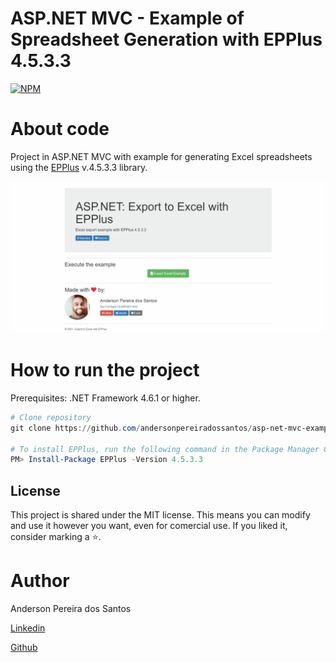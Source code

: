 # ASP.NET MVC - Example of Spreadsheet Generation with EPPlus 4.5.3.3

[![NPM](https://img.shields.io/npm/l/react)](https://github.com/andersonpereiradossantos/asp-net-mvc-example-generation-excel-spreadsheets-with-epplus/blob/main/LICENSE) 

# About code

Project in ASP.NET MVC with example for generating Excel spreadsheets using the [EPPlus](https://github.com/JanKallman/EPPlus) v.4.5.3.3 library.

![Presetion](https://github.com/andersonpereiradossantos/assets/blob/main/asp-net-mvc-example-generation-excel-spreadsheets-with-epplus.gif?raw=true)

# How to run the project

Prerequisites: .NET Framework 4.6.1 or higher.

```powershell
# Clone repository
git clone https://github.com/andersonpereiradossantos/asp-net-mvc-example-generation-excel-spreadsheets-with-epplus.git

# To install EPPlus, run the following command in the Package Manager Console:
PM> Install-Package EPPlus -Version 4.5.3.3
```

## License
This project is shared under the MIT license. This means you can modify and use it however you want, even for comercial use. If you liked it, consider marking a ⭐️.

# Author

Anderson Pereira dos Santos

[Linkedin](https://www.linkedin.com/in/andersonpereirasantos)

[Github](https://github.com/andersonpereiradossantos)
